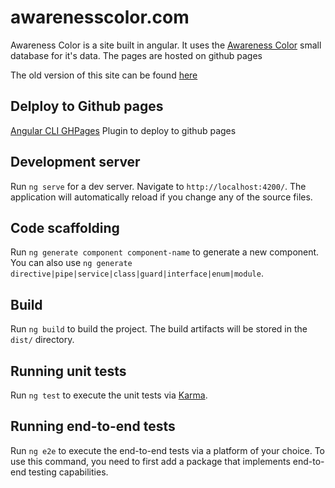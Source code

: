 # awarenesscolor.com

Awareness Color is a site built in angular. It uses the [Awareness Color](https://github.com/tobiaswright/awareness-color-data) small database for it's data. The pages are hosted on github pages

The old version of this site can be found [here](https://github.com/tobiaswright/awarenesscolor.com)

## Delploy to Github pages

[Angular CLI GHPages](https://github.com/angular-schule/angular-cli-ghpages) Plugin to deploy to github pages

## Development server

Run `ng serve` for a dev server. Navigate to `http://localhost:4200/`. The application will automatically reload if you change any of the source files.

## Code scaffolding

Run `ng generate component component-name` to generate a new component. You can also use `ng generate directive|pipe|service|class|guard|interface|enum|module`.

## Build

Run `ng build` to build the project. The build artifacts will be stored in the `dist/` directory.

## Running unit tests

Run `ng test` to execute the unit tests via [Karma](https://karma-runner.github.io).

## Running end-to-end tests

Run `ng e2e` to execute the end-to-end tests via a platform of your choice. To use this command, you need to first add a package that implements end-to-end testing capabilities.